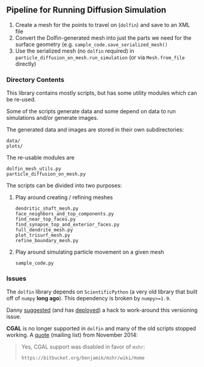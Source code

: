 ## Pipeline for Running Diffusion Simulation

1. Create a mesh for the points to travel on (`dolfin`)
   and save to an XML file
1. Convert the Dolfin-generated mesh into just the parts we
   need for the surface geometry (e.g. `sample_code.save_serialized_mesh()`
1. Use the serialized mesh (no `dolfin` required) in
   `particle_diffusion_on_mesh.run_simulation` (or via
   `Mesh.from_file` directly)

### Directory Contents

This library contains mostly scripts, but has some utility modules
which can be re-used.

Some of the scripts generate data and some depend on data to run simulations
and/or generate images.

The generated data and images are stored in their own subdirectories:

```
data/
plots/
```

The re-usable modules are

```
dolfin_mesh_utils.py
particle_diffusion_on_mesh.py
```

The scripts can be divided into two purposes:

1.  Play around creating / refining meshes

    ```
    dendritic_shaft_mesh.py
    face_neighbors_and_top_components.py
    find_near_top_faces.py
    find_synapse_top_and_exterior_faces.py
    full_dendrite_mesh.py
    plot_trisurf_mesh.py
    refine_boundary_mesh.py
    ```

1.  Play around simulating particle movement on a given mesh

    ```
    sample_code.py
    ```

### Issues

The `dolfin` library depends on `ScientificPython` (a very old library that
built off of `numpy` **long ago**). This dependency is broken by
`numpy>=1.9`.

Danny [suggested][1] (and has [deployed][2]) a hack to work-around this
versioning issue.

**CGAL** is no longer supported in `dolfin` and many of the old scripts
stopped working. A [quote][3] (mailing list) from November 2014:

> Yes, CGAL support was disabled in favor of `mshr`:
>
>     https://bitbucket.org/benjamik/mshr/wiki/Home

[1]: https://bitbucket.org/khinsen/scientificpython/issue/13/
[2]: https://gist.github.com/dhermes/38d8ff05267e861a4b01
[3]: http://fenicsproject.org/pipermail/fenics-support/2014-November/000961.html
